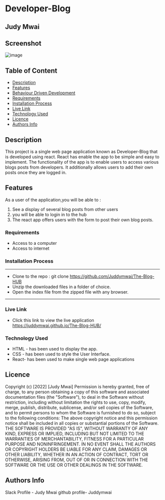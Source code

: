 # Developer-Blog
 ## Judy Mwai
## Screenshot
 ![image]()
 ## Table of Content
 - [Description](#description)
 - [Features](#features)
 - [Behaviour Driven Development](#Behaviour-Driven-Development)
 - [Requirements](#requirements)
 - [Installation Process](#installation-Process)
 - [Live Link](#Live-Link)
 - [Technology  Used](#technology-Used)
 - [Licence](#licence)
 - [Authors Info](#Authors-Info)
 ## Description
 <p>This project is a single web page  application known as Developer-Blog that is developed using react. React has enable the app to be simple and easy to implement. The functionality of the app is to enable users to access various blogs posts from developers. It additionally allows users to add their own posts once they are logged in.</p>

## Features
As a user of the application,you will be able to :
1. See a display of several blog posts from other users
1. you will be able to login in to the hub
3. The react app offers users with the form to post their own blog posts.


 ###  Requirements
 * Access to  a computer
 * Access to internet
 ### Installation Process
 ****
* Clone to the repo : git clone https://github.com/Juddymwai/The-Blog-HUB
* Unzip the downloaded files in a folder of choice.
* Open the index file from the zipped file with any browser.
 ****
 
### Live Link
- Click this link to view the live application https://juddymwai.github.io/The-Blog-HUB/
### Technology  Used
* HTML - has been used to display the app.
* CSS - has been used to style the User Interface.
* React- has been used to make single web page applications

## Licence
Copyright (c) [2022] [Judy Mwai] 
Permission is hereby granted, free of charge, to any person obtaining a copy
of this software and associated documentation files (the "Software"), to deal
in the Software without restriction, including without limitation the rights
to use, copy, modify, merge, publish, distribute, sublicense, and/or sell
copies of the Software, and to permit persons to whom the Software is
furnished to do so, subject to the following conditions:
The above copyright notice and this permission notice shall be included in all
copies or substantial portions of the Software.
THE SOFTWARE IS PROVIDED "AS IS", WITHOUT WARRANTY OF ANY KIND, EXPRESS OR
IMPLIED, INCLUDING BUT NOT LIMITED TO THE WARRANTIES OF MERCHANTABILITY,
FITNESS FOR A PARTICULAR PURPOSE AND NONINFRINGEMENT. IN NO EVENT SHALL THE
AUTHORS OR COPYRIGHT HOLDERS BE LIABLE FOR ANY CLAIM, DAMAGES OR OTHER
LIABILITY, WHETHER IN AN ACTION OF CONTRACT, TORT OR OTHERWISE, ARISING FROM,
OUT OF OR IN CONNECTION WITH THE SOFTWARE OR THE USE OR OTHER DEALINGS IN THE
SOFTWARE.


## Authors Info
Slack Profile - Judy Mwai
github profile- Juddymwai
